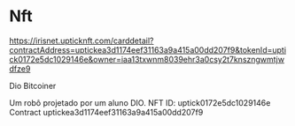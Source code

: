 # Nft


https://irisnet.upticknft.com/carddetail?contractAddress=uptickea3d1174eef31163a9a415a00dd207f9&tokenId=uptick0172e5dc1029146e&owner=iaa13txwnm8039ehr3a0csy2t7knszngwmtjwdfze9


Dio Bitcoiner

Um robô projetado por um aluno DIO.
NFT ID: uptick0172e5dc1029146e
Contract
uptickea3d1174eef31163a9a415a00dd207f9
